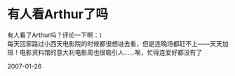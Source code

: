 # 有人看Arthur了吗

有人看了Arthur吗？评论一下啊：）<br />
每天回家路过小西天电影院的时候都很想进去看，但是连晚场都赶不上——天天加班！电影资料馆的意大利电影周也很吸引人……唉，忙得连爱好都没有了




2007-01-26